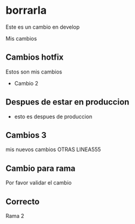 # borrarla


Este es un cambio en develop


Mis cambios 


## Cambios hotfix

Estos son mis cambios


- Cambio 2


## Despues de estar en produccion

- esto es despues de produccion


## Cambios 3

mis nuevos cambios
OTRAS LINEA555

## Cambio para rama

Por favor validar el cambio

## Correcto

Rama 2
